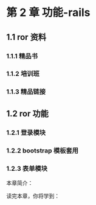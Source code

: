 # 第 2 章 功能-rails
## 1.1 ror 资料
### 1.1.1 精品书
### 1.1.2 培训班
### 1.1.3 精品链接
## 1.2 ror 功能
### 1.2.1 登录模块
### 1.2.2 bootstrap 模板套用
### 1.2.3 表单模块

本章简介：

读完本章，你将学到：